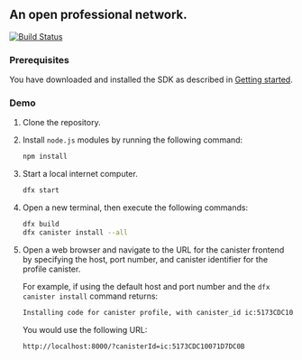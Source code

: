 ## An open professional network.

[![Build Status](https://travis-ci.org/dfinity-lab/linkedup.svg?branch=master)](https://travis-ci.org/dfinity-lab/linkedup?branch=master)

### Prerequisites

You have downloaded and installed the SDK as described in [Getting started](https://sdk.dfinity.org/developers-guide/getting-started.html).

### Demo

1. Clone the repository.

1. Install `node.js` modules by running the following command:

    ```bash
    npm install
    ```
1. Start a local internet computer.

    ```bash
    dfx start
    ```

1. Open a new terminal, then execute the following commands:

    ```bash
    dfx build
    dfx canister install --all
    ```
    
1. Open a web browser and navigate to the URL for the canister frontend by specifying the host, port number, and canister identifier for the profile canister.

    For example, if using the default host and port number and the `dfx canister install` command returns:

    ```bash
    Installing code for canister profile, with canister_id ic:5173CDC10071D7DC0B
    ```

    You would use the following URL:

    ```bash
    http://localhost:8000/?canisterId=ic:5173CDC10071D7DC0B
    ```